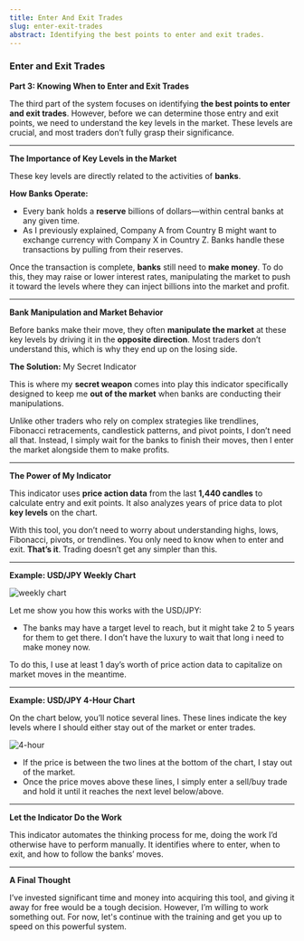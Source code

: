 ```yaml
---
title: Enter And Exit Trades
slug: enter-exit-trades
abstract: Identifying the best points to enter and exit trades.
---
```


### Enter and Exit Trades

**Part 3: Knowing When to Enter and Exit Trades**

The third part of the system focuses on identifying **the best points to enter and exit trades**. However, before we can determine those entry and exit points, we need to understand the key levels in the market. These levels are crucial, and most traders don’t fully grasp their significance.

---

**The Importance of Key Levels in the Market**

These key levels are directly related to the activities of **banks**.

**How Banks Operate:**
- Every bank holds a **reserve** billions of dollars—within central banks at any given time.
- As I previously explained, Company A from Country B might want to exchange currency with Company X in Country Z. Banks handle these transactions by pulling from their reserves.


Once the transaction is complete, **banks** still need to **make money**. To do this, they may raise or lower interest rates, manipulating the market to push it toward the levels where they can inject billions into the market and profit.

---

**Bank Manipulation and Market Behavior**

Before banks make their move, they often **manipulate the market** at these key levels by driving it in the **opposite direction**. Most traders don’t understand this, which is why they end up on the losing side.

**The Solution:** My Secret Indicator

This is where my **secret weapon** comes into play this indicator specifically designed to keep me **out of the market** when banks are conducting their manipulations.

Unlike other traders who rely on complex strategies like trendlines, Fibonacci retracements, candlestick patterns, and pivot points, I don’t need all that. Instead, I simply wait for the banks to finish their moves, then I enter the market alongside them to make profits.

---

**The Power of My Indicator**

This indicator uses **price action data** from the last **1,440 candles** to calculate entry and exit points. It also analyzes years of price data to plot **key levels** on the chart.

With this tool, you don’t need to worry about understanding highs, lows, Fibonacci, pivots, or trendlines. You only need to know when to enter and exit. **That’s it**. Trading doesn’t get any simpler than this.

---

**Example: USD/JPY Weekly Chart**

![weekly chart](https://raw.githubusercontent.com/garenthoms/fx/refs/heads/master/image/jpykl.png)

Let me show you how this works with the USD/JPY:

- The banks may have a target level to reach, but it might take 2 to 5 years for them to get there. I don’t have the luxury to wait that long i need to make money now.


To do this, I use at least 1 day’s worth of price action data to capitalize on market moves in the meantime.

---

**Example: USD/JPY 4-Hour Chart**

On the chart below, you’ll notice several lines. These lines indicate the key levels where I should either stay out of the market or enter trades.

![4-hour](https://raw.githubusercontent.com/garenthoms/fx/refs/heads/master/image/jpytl.png)

- If the price is between the two lines at the bottom of the chart, I stay out of the market.
- Once the price moves above these lines, I simply enter a sell/buy trade and hold it until it reaches the next level below/above.

---

**Let the Indicator Do the Work**

This indicator automates the thinking process for me, doing the work I’d otherwise have to perform manually. It identifies where to enter, when to exit, and how to follow the banks’ moves.

---


**A Final Thought**

I’ve invested significant time and money into acquiring this tool, and giving it away for free would be a tough decision. However, I’m willing to work something out. For now, let's continue with the training and get you up to speed on this powerful system.
